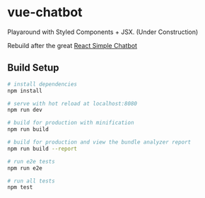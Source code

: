 # vue-chatbot
Playaround with Styled Components + JSX. (Under Construction)

Rebuild after the great [React Simple Chatbot](https://github.com/LucasBassetti/react-simple-chatbot)


## Build Setup

``` bash
# install dependencies
npm install

# serve with hot reload at localhost:8080
npm run dev

# build for production with minification
npm run build

# build for production and view the bundle analyzer report
npm run build --report

# run e2e tests
npm run e2e

# run all tests
npm test
```

